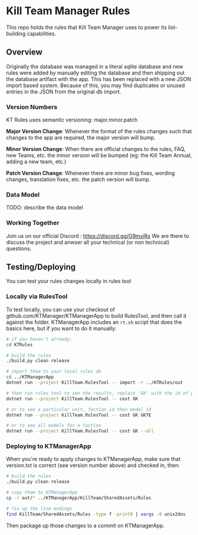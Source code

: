 # Kill Team Manager Rules

This repo holds the rules that Kill Team Manager uses to power its list-building capabilities.

## Overview

Originally the database was managed in a literal sqlite database and new
rules were added by manually editing the database and then shipping out the
database artifact with the app. This has been replaced with a new JSON import
based system. Because of this, you may find duplicates or unused entries in
the JSON from the original db import.

### Version Numbers

KT Rules uses semantic versioning: major.minor.patch

**Major Version Change**: Whenever the format of the rules changes such that changes to the app are required, the major version will bump.

**Minor Version Change**: When there are official changes to the rules, FAQ, new Teams, etc. the minor version will be bumped (eg: the Kill Team Annual, adding a new team, etc.)

**Patch Version Change**: Whenever there are minor bug fixes, wording changes, translation fixes, etc. the patch version will bump.

### Data Model

TODO: describe the data model

### Working Together

Join us on our official Discord : https://discord.gg/G9myjRx 
We are there to discuss the project and anwser all your technical (or non technical) questions.

## Testing/Deploying

You can test your rules changes locally in rules tool

### Locally via RulesTool

To test locally, you can use your checkout of github.com/KTManager/KTManagerApp to build RulesTool, and then call it against the folder. KTManagerApp includes an `rt.sh` script that does the basics here, but if you want to do it manually:

```bash
# if you haven't already:
cd KTRules

# build the rules
./build.py clean release

# import them to your local rules db
cd ../KTManagerApp
dotnet run --project KillTeam.RulesTool -- import -r ../KTRules/out

# then run rules tool to see the results, replace 'GK' with the id of your kill team of choice (mine is grey knights!)
dotnet run --project KillTeam.RulesTool -- cost GK

# or to see a particular unit, faction id then model id
dotnet run --project KillTeam.RulesTool -- cost GK GKTE

# or to see all models for a faction
dotnet run --project KillTeam.RulesTool -- cost GK --all
```

### Deploying to KTManagerApp

When you're ready to apply changes to KTManagerApp, make sure that version.txt is correct (see version number above) and checked in, then:

```bash
# build the rules
./build.py clean release

# copy them to KTManagerApp
cp -r out/* ../KTManagerApp/KillTeam/SharedAssets/Rules

# fix up the line endings
find KillTeam/SharedAssets/Rules -type f -print0 | xargs -0 unix2dos
```

Then package up those changes to a commit on KTManagerApp.

